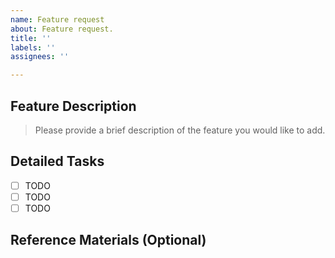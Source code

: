 ```yaml
---
name: Feature request
about: Feature request.
title: ''
labels: ''
assignees: ''

---
```


## Feature Description

> Please provide a brief description of the feature you would like to add.

## Detailed Tasks

- [ ] TODO
- [ ] TODO
- [ ] TODO

## Reference Materials (Optional)
